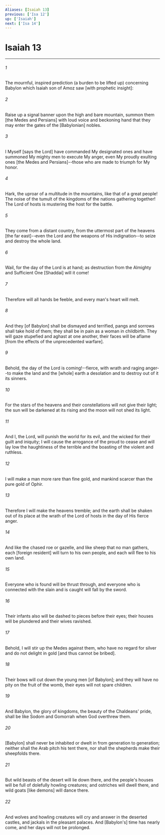 ```yaml
---
Aliases: [Isaiah 13]
previous: ['Isa 12']
up: ['Isaiah']
next: ['Isa 14']
---
```

# Isaiah 13

***














###### 1 






The mournful, inspired prediction (a burden to be lifted up) concerning Babylon which Isaiah son of Amoz saw [with prophetic insight]: 













###### 2 






Raise up a signal banner upon the high and bare mountain, summon them [the Medes and Persians] with loud voice and beckoning hand that they may enter the gates of the [Babylonian] nobles. 













###### 3 






I Myself [says the Lord] have commanded My designated ones and have summoned My mighty men to execute My anger, even My proudly exulting ones [the Medes and Persians]--those who are made to triumph for My honor. 













###### 4 






Hark, the uproar of a multitude in the mountains, like that of a great people! The noise of the tumult of the kingdoms of the nations gathering together! The Lord of hosts is mustering the host for the battle. 













###### 5 






They come from a distant country, from the uttermost part of the heavens [the far east]--even the Lord and the weapons of His indignation--to seize and destroy the whole land. 













###### 6 






Wail, for the day of the Lord is at hand; as destruction from the Almighty and Sufficient One [Shaddai] will it come! 













###### 7 






Therefore will all hands be feeble, and every man's heart will melt. 













###### 8 






And they [of Babylon] shall be dismayed and terrified, pangs and sorrows shall take hold of them; they shall be in pain as a woman in childbirth. They will gaze stupefied and aghast at one another, their faces will be aflame [from the effects of the unprecedented warfare]. 













###### 9 






Behold, the day of the Lord is coming!--fierce, with wrath and raging anger--to make the land and the [whole] earth a desolation and to destroy out of it its sinners. 













###### 10 






For the stars of the heavens and their constellations will not give their light; the sun will be darkened at its rising and the moon will not shed its light. 













###### 11 






And I, the Lord, will punish the world for its evil, and the wicked for their guilt and iniquity; I will cause the arrogance of the proud to cease and will lay low the haughtiness of the terrible and the boasting of the violent and ruthless. 













###### 12 






I will make a man more rare than fine gold, and mankind scarcer than the pure gold of Ophir. 













###### 13 






Therefore I will make the heavens tremble; and the earth shall be shaken out of its place at the wrath of the Lord of hosts in the day of His fierce anger. 













###### 14 






And like the chased roe or gazelle, and like sheep that no man gathers, each [foreign resident] will turn to his own people, and each will flee to his own land. 













###### 15 






Everyone who is found will be thrust through, and everyone who is connected with the slain and is caught will fall by the sword. 













###### 16 






Their infants also will be dashed to pieces before their eyes; their houses will be plundered and their wives ravished. 













###### 17 






Behold, I will stir up the Medes against them, who have no regard for silver and do not delight in gold [and thus cannot be bribed]. 













###### 18 






Their bows will cut down the young men [of Babylon]; and they will have no pity on the fruit of the womb, their eyes will not spare children. 













###### 19 






And Babylon, the glory of kingdoms, the beauty of the Chaldeans' pride, shall be like Sodom and Gomorrah when God overthrew them. 













###### 20 






[Babylon] shall never be inhabited or dwelt in from generation to generation; neither shall the Arab pitch his tent there, nor shall the shepherds make their sheepfolds there. 













###### 21 






But wild beasts of the desert will lie down there, and the people's houses will be full of dolefully howling creatures; and ostriches will dwell there, and wild goats [like demons] will dance there. 













###### 22 






And wolves and howling creatures will cry and answer in the deserted castles, and jackals in the pleasant palaces. And [Babylon's] time has nearly come, and her days will not be prolonged.
